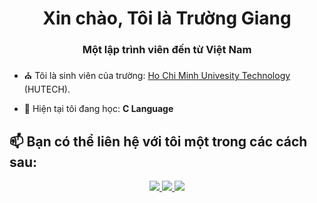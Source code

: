 <h1 align="center">Xin chào, Tôi là Trường Giang</h1>
<h3 align="center">Một lập trình viên đến từ Việt Nam </h3>

- ⛪ Tôi là sinh viên của trường: [Ho Chi Minh Univesity Technology](https://www.hutech.edu.vn/) (HUTECH).

- 🌱 Hiện tại tôi đang học: **C Language**


## 📫 Bạn có thể liên hệ với tôi một trong các cách sau:
<p align="center">
  <a href="https://www.facebook.com/giangliken" alt="Facebook">
    <img src="https://img.icons8.com/fluent/48/000000/facebook-new.png" target="_blank" />
  </a> 
  <a href="https://www.youtube.com/channel/UCwNp65s6FpR8In1sMcsDV4w" alt="Youtube channel" target="_blank" >
    <img src="https://img.icons8.com/fluent/48/000000/youtube-play.png"/>
  </a>
  <a href="mailto:giangliken@gmail.com" alt="Email">
  <img src="https://img.icons8.com/plasticine/48/000000/gmail.png"/>
  </a>
</p>
